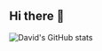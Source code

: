 ## Hi there 👋

![David's GitHub stats](https://github-readme-stats.vercel.app/api?username=david123&show_icons=true&theme=radical)
